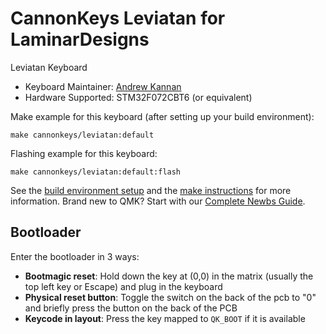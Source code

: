 # CannonKeys Leviatan for LaminarDesigns

Leviatan Keyboard

* Keyboard Maintainer: [Andrew Kannan](https://github.com/awkannan)
* Hardware Supported: STM32F072CBT6 (or equivalent)

Make example for this keyboard (after setting up your build environment):

    make cannonkeys/leviatan:default


Flashing example for this keyboard:

    make cannonkeys/leviatan:default:flash

See the [build environment setup](https://docs.qmk.fm/#/getting_started_build_tools) and the [make instructions](https://docs.qmk.fm/#/getting_started_make_guide) for more information. Brand new to QMK? Start with our [Complete Newbs Guide](https://docs.qmk.fm/#/newbs).

## Bootloader

Enter the bootloader in 3 ways:

* **Bootmagic reset**: Hold down the key at (0,0) in the matrix (usually the top left key or Escape) and plug in the keyboard
* **Physical reset button**: Toggle the switch on the back of the pcb to "0" and briefly press the button on the back of the PCB
* **Keycode in layout**: Press the key mapped to `QK_BOOT` if it is available
